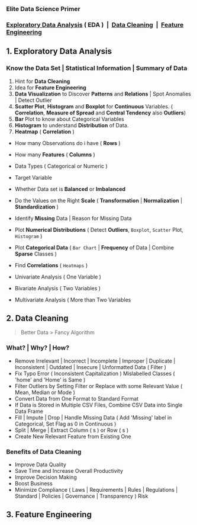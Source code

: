 ### Elite Data Science Primer

<h3><a href='#eda'>Exploratory Data Analysis</a> ( EDA )&nbsp; |&nbsp; <a href='#clean'>Data Cleaning</a>&nbsp; |&nbsp; <a href='#fe'>Feature Engineering</a></h3>

<h2 name='eda'>1. Exploratory Data Analysis</h2>

### Know the Data Set | Statistical Information | Summary of Data

1. Hint for **Data Cleaning**
2. Idea for **Feature Engineering**
3. **Data Visualization** to Discover **Patterns** and **Relations** | Spot Anomalies | Detect Outlier 
4. **Scatter Plot**, **Histogram** and **Boxplot** for **Continuous** Variables. ( **Correlation**, **Measure of Spread** and **Central Tendency** also **Outliers**)
5. **Bar** Plot to know about Categorical Variables
6. **Histogram** to understand **Distribution** of Data.
7. **Heatmap** ( **Correlation** )

- How many Observations do i have ( **Rows** )
- How many **Features** ( **Columns** )
- Data Types ( Categorical or Numeric )
- Target Variable 
- Whether Data set is **Balanced** or **Imbalanced**
- Do the Values on the Right **Scale** ( **Transformation** | **Normalization** | **Standardization** )
- Identify **Missing** Data | Reason for Missing Data
- Plot **Numerical Distributions** ( Detect **Outliers**, `Boxplot`, `Scatter` Plot, `Histogram` )
- Plot **Categorical Data** ( `Bar Chart` | **Frequency** of Data | Combine **Sparse** Classes ) 
- Find **Correlations** ( `Heatmaps` )

- Univariate Analysis ( One Variable )
- Bivariate Analysis ( Two Variables )
- Multivariate Analysis ( More than Two Variables 

<h2 name='clean'>2. Data Cleaning</h2>

> Better Data > Fancy Algorithm

### What? | Why? | How?

- Remove Irrelevant | Incorrect | Incomplete | Improper | Duplicate | Inconsistent | Outdated | Insecure | Unformatted Data ( Filter )
- Fix Typo Error ( Inconsistent Capitalization ) Mislabelled Classes ( 'home' and 'Home' is Same )
- Filter Outliers by Setting Filter or Replace with some Relevant Value ( Mean, Median or Mode )
- Convert Data from One Format to Standard Format
- If Data is Stored in Multiple CSV Files, Combine CSV Data into Single Data Frame
- Fill | Impute | Drop | Handle Missing Data ( Add 'Missing' label in Categorical, Set Flag as 0 in Continuous )
- Split | Merge | Extract Column ( s ) or Row ( s )
- Create New Relevant Feature from Existing One

### Benefits of Data Cleaning
- Improve Data Quality
- Save Time and Increase Overall Productivity
- Improve Decision Making
- Boost Business
- Minimize Compliance ( Laws | Requirements | Rules | Regulations | Standard | Policies | Governance | Transparency ) Risk

<h2 name='fe'>3. Feature Engineering</h2>
